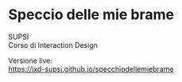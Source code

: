 # Speccio delle mie brame
SUPSI  
Corso di Interaction Design

Versione live:  
https://ixd-supsi.github.io/specchiodellemiebrame
